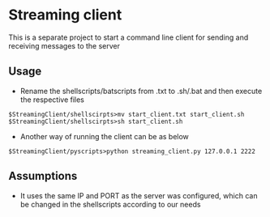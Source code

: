 # Streaming client

This is a separate project to start a command line client for sending and receiving messages to the server

## Usage

- Rename the shellscripts/batscripts from .txt to .sh/.bat and then execute the respective files

```shell script
$StreamingClient/shellscirpts>mv start_client.txt start_client.sh
$StreamingClient/shellscirpts>sh start_client.sh
```
- Another way of running the client can be as below
```shell script
$StreamingClient/pyscripts>python streaming_client.py 127.0.0.1 2222
```

## Assumptions
- It uses the same IP and PORT as the server was configured, which can be changed in the shellscripts according to our needs